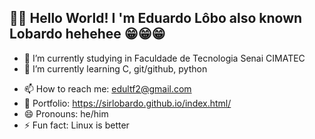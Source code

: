 ## 👋👋 Hello World! I 'm Eduardo Lôbo also known Lobardo hehehee 😁😁😁

<!--
**sirlobardo/sirlobardo** is a ✨ _special_ ✨ repository because its `README.md` (this file) appears on your GitHub profile.

Here are some ideas to get you started:
-->
- 🔭 I’m currently studying in Faculdade de Tecnologia Senai CIMATEC
- 🌱 I’m currently learning C, git/github, python
<!--- 💬 Ask me about ...-->
- 📫 How to reach me: edultf2@gmail.com
- 📓 Portfolio: https://sirlobardo.github.io/index.html/
- 😄 Pronouns: he/him
- ⚡ Fun fact: Linux is better



